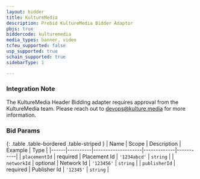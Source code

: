 ```yaml
---
layout: bidder
title: KultureMedia
description: Prebid KultureMedia Bidder Adaptor
pbjs: true
biddercode: kulturemedia
media_types: banner, video
tcfeu_supported: false
usp_supported: true
schain_supported: true
sidebarType: 1

---
```


### Integration Note

The KultureMedia Header Bidding adapter requires approval from the KultureMedia team. Please reach out to  <devops@kulture.media> for more information.

### Bid Params

{: .table .table-bordered .table-striped }
| Name | Scope    | Description        | Example     | Type      |
|------|----------|--------------------|-------------|-----------|
| `placementId` | required | Placement Id | `'1234abcd'` | `string`  |
| `networkId` | optional | Network Id       | `'123456'`     | `string` |
| `publisherId` | required | Publisher Id       | `'12345'`     | `string` |
